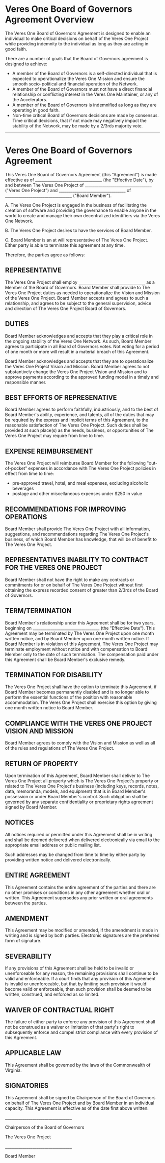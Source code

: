 # Veres One Board of Governors Agreement Overview

The Veres One Board of Governors Agreement is designed to enable an
individual to make critical decisions on behalf of the Veres One Project while
providing indemnity to the individual as long as they are acting in good faith.

There are a number of goals that the Board of Governors agreement is designed
to achieve:

 * A member of the Board of Governors is a self-directed individual
   that is expected to operationalize the Veres One Mission and ensure the
   smooth socio-political and financial operation of the Network.
 * A member of the Board of Governors must not have a direct financial
   relationship or conflicting interest in the Veres One Maintainer,
   or any of the Accelerators.
 * A member of the Board of Governors is indemnified as long as they
   are operating in good faith.
 * Non-time critical Board of Governors decisions are made by consensus.
   Time critical decisions, that if not made may negatively impact the
   stability of the Network, may be made by a 2/3rds majority vote.

-------------------

# Veres One Board of Governors Agreement

This Veres One Board of Governors Agreement (this "Agreement") is made
effective as of
\_\_\_\_\_\_\_\_\_\_\_\_\_\_\_\_\_\_\_\_\_\_\_\_\_\_\_\_\_\_\_\_\_\_
(the "Effective Date"), by and between The Veres One Project of
\_\_\_\_\_\_\_\_\_\_\_\_\_\_\_\_\_\_\_\_\_\_\_\_\_\_\_\_\_\_\_\_\_\_
("Veres One Project") and
\_\_\_\_\_\_\_\_\_\_\_\_\_\_\_\_\_\_\_\_\_\_\_\_\_\_\_\_\_\_\_\_\_\_
of
\_\_\_\_\_\_\_\_\_\_\_\_\_\_\_\_\_\_\_\_\_\_\_\_\_\_\_\_\_\_\_\_\_\_
("Board Member").

A. The Veres One Project is engaged in the business of facilitating the
creation of software and providing the governance to enable anyone in the
world to create and manage their own decentralized identifiers via the
Veres One Network.

B. The Veres One Project desires to have the services of Board Member.

C. Board Member is an at will representative of The Veres One Project. Either
party is able to terminate this agreement at any time.

Therefore, the parties agree as follows:

## REPRESENTATIVE

The Veres One Project shall employ
\_\_\_\_\_\_\_\_\_\_\_\_\_\_\_\_\_\_\_\_\_\_\_\_\_\_\_\_\_\_\_\_\_\_
as a Member of the Board of Governors. Board Member shall provide to
The Veres One Project duties as needed to operationalize the Vision and
Mission of the Veres One Project. Board Member accepts and agrees to such a
relationship, and agrees to be subject to the general supervision, advice
and direction of The Veres One Project Board of Governors.

## DUTIES

Board Member acknowledges and accepts that they play a critical role in the
ongoing stability of the Veres One Network. As such, Board Member agrees
to participate in all Board of Governors votes. Not voting for a period of
one month or more will result in a material breach of this Agreement.

Board Member acknowledges and accepts that they are to operationalize the
Veres One Project Vision and Mission. Board Member agrees to not
substantively change the Veres One Project Vision and Mission and to
approve payments according to the approved funding model in a timely and
responsible manner.

## BEST EFFORTS OF REPRESENATIVE

Board Member agrees to perform faithfully, industriously, and to the best
of Board Member's ability, experience, and talents, all of the duties that
may be required by the express and implicit terms of this Agreement, to
the reasonable satisfaction of The Veres One Project. Such duties shall
be provided at such place(s) as the needs, business, or opportunities of
The Veres One Project may require from time to time.

## EXPENSE REIMBURSEMENT

The Veres One Project will reimburse Board Member for the following
"out-of-pocket" expenses in accordance with The Veres One Project policies
in effect from time to time:

- pre-approved travel, hotel, and meal expenses, excluding alcoholic beverages
- postage and other miscellaneous expenses under $250 in value

## RECOMMENDATIONS FOR IMPROVING OPERATIONS

Board Member shall provide The Veres One Project with all information,
suggestions, and recommendations regarding The Veres One Project's business,
of which Board Member has knowledge, that will be of benefit to The Veres
One Project.

## REPRESENTATIVES INABILITY TO CONTRACT FOR THE VERES ONE PROJECT

Board Member shall not have the right to make any contracts or commitments
for or on behalf of The Veres One Project without first obtaining the express
recorded consent of greater than 2/3rds of the Board of Governors.

## TERM/TERMINATION

Board Member's relationship under this Agreement shall be for two years,
beginning on
\_\_\_\_\_\_\_\_\_\_\_\_\_\_\_\_\_\_\_\_\_\_\_\_\_\_\_\_\_\_\_\_\_\_
(the "Effective Date"). This Agreement may be terminated by The Veres One
Project upon one month written notice, and by Board Member upon one month
written notice. If Board Member is in violation of this Agreement, The Veres
One Project may terminate employment without notice and with compensation
to Board Member only to the date of such termination. The compensation paid
under this Agreement shall be Board Member's exclusive remedy.

## TERMINATION FOR DISABILITY

The Veres One Project shall have the option to terminate this Agreement, if
Board Member becomes permanently disabled and is no longer able to perform
the essential functions of the position with reasonable accommodation. The
Veres One Project shall exercise this option by giving one month written
notice to Board Member.

## COMPLIANCE WITH THE VERES ONE PROJECT VISION AND MISSION

Board Member agrees to comply with the Vision and Mission as well as all of
the rules and regulations of The Veres One Project.

## RETURN OF PROPERTY

Upon termination of this Agreement, Board Member shall deliver to The Veres
One Project all property which is The Veres One Project's property or related
to The Veres One Project's business (including keys, records, notes, data,
memoranda, models, and equipment) that is in Board Member's possession or
under Board Member's control. Such obligation shall be governed by any
separate confidentiality or proprietary rights agreement signed by Board Member.

## NOTICES

All notices required or permitted under this Agreement shall be in writing
and shall be deemed delivered when delivered electronically via email to
the appropriate email address or public mailing list.

Such addresses may be changed from time to time by either party by
providing written notice and delivered electronically.

## ENTIRE AGREEMENT

This Agreement contains the entire agreement of the parties and there are
no other promises or conditions in any other agreement whether oral or
written. This Agreement supersedes any prior written or oral agreements
between the parties.

## AMENDMENT

This Agreement may be modified or amended, if the amendment is made in
writing and is signed by both parties. Electronic signatures are the preferred
form of signature.

## SEVERABILITY

If any provisions of this Agreement shall be held to be invalid or
unenforceable for any reason, the remaining provisions shall continue to
be valid and enforceable. If a court finds that any provision of this
Agreement is invalid or unenforceable, but that by limiting such provision
it would become valid or enforceable, then such provision shall be deemed
to be written, construed, and enforced as so limited.

## WAIVER OF CONTRACTUAL RIGHT

The failure of either party to enforce any provision of this Agreement shall
not be construed as a waiver or limitation of that party's right to
subsequently enforce and compel strict compliance with every provision
of this Agreement.

## APPLICABLE LAW

This Agreement shall be governed by the laws of the Commonwealth of Virginia.

## SIGNATORIES

This Agreement shall be signed by Chairperson of the Board of Governors on
behalf of The Veres One Project and by Board Member in an individual capacity.
This Agreement is effective as of the date first above written.


\_\_\_\_\_\_\_\_\_\_\_\_\_\_\_\_\_\_\_\_\_\_\_\_\_\_\_\_\_\_\_\_\_\_

Chairperson of the Board of Governors

The Veres One Project


\_\_\_\_\_\_\_\_\_\_\_\_\_\_\_\_\_\_\_\_\_\_\_\_\_\_\_\_\_\_\_\_\_\_

Board Member

